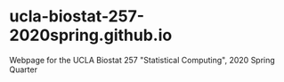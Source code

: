 # ucla-biostat-257-2020spring.github.io

Webpage for the UCLA Biostat 257 "Statistical Computing", 2020 Spring Quarter
